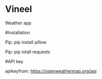 # Vineel
Weather app

#Installation

Pip: pip install pillow

Pip: pip intall requests

#API key 

apikeyfrom: https://openweathermap.org/api
